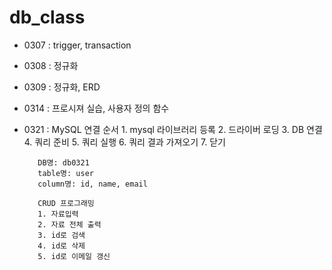 # db_class
+ 0307 : trigger, transaction
+ 0308 : 정규화
+ 0309 : 정규화, ERD
+ 0314 : 프로시져 실습, 사용자 정의 함수
+ 0321 : MySQL 연결 순서
         1. mysql 라이브러리 등록
         2. 드라이버 로딩
         3. DB 연결
         4. 쿼리 준비
         5. 쿼리 실행
         6. 쿼리 결과 가져오기
         7. 닫기
         
         DB명: db0321
         table명: user
         column명: id, name, email
         
         CRUD 프로그래밍
         1. 자료입력
         2. 자료 전체 출력
         3. id로 검색
         4. id로 삭제
         5. id로 이메일 갱신
